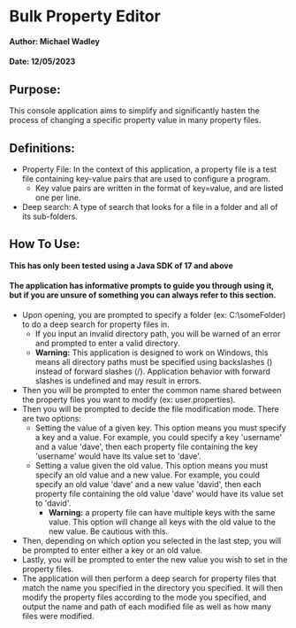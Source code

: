 
# Bulk Property Editor
#### Author: Michael Wadley
#### Date: 12/05/2023

## Purpose:
This console application aims to simplify and significantly hasten the process of changing a specific property value in many property files.

## Definitions:
* Property File: In the context of this application, a property file is a test file containing key-value pairs that are used to configure a program.
  * Key value pairs are written in the format of key=value, and are listed one per line.
* Deep search: A type of search that looks for a file in a folder and all of its sub-folders.

## How To Use:
**This has only been tested using a Java SDK of 17 and above**
#### The application has informative prompts to guide you through using it, but if you are unsure of something you can always refer to this section.

* Upon opening, you are prompted to specify a folder (ex: C:\someFolder) to do a deep search for property files in.
  * If you input an invalid directory path, you will be warned of an error and prompted to enter a valid directory.
  * **Warning:** This application is designed to work on Windows, this means all directory paths must be specified using backslashes (\) instead of forward slashes (/). Application behavior with forward slashes is undefined and may result in errors.
* Then you will be prompted to enter the common name shared between the property files you want to modify (ex: user.properties).
* Then you will be prompted to decide the file modification mode. There are two options:
  * Setting the value of a given key. This option means you must specify a key and a value. For example, you could specify a key 'username' and a value 'dave', then each property file containing the key 'username' would have its value set to 'dave'.
  * Setting a value given the old value. This option means you must specify an old value and a new value. For example, you could specify an old value 'dave' and a new value 'david', then each property file containing the old value 'dave' would have its value set to 'david'.
    * **Warning:** a property file can have multiple keys with the same value. This option will change all keys with the old value to the new value. Be cautious with this.
* Then, depending on which option you selected in the last step, you will be prompted to enter either a key or an old value.
* Lastly, you will be prompted to enter the new value you wish to set in the property files.
* The application will then perform a deep search for property files that match the name you specified in the directory you specified. It will then modify the property files according to the mode you specified, and output the name and path of each modified file as well as how many files were modified.
